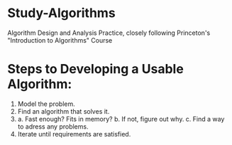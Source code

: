 # Study-Algorithms
Algorithm Design and Analysis Practice, closely following Princeton's "Introduction to Algorithms" Course

# Steps to Developing a Usable Algorithm:
1. Model the problem.
2. Find an algorithm that solves it.
3. a. Fast enough? Fits in memory?
   b. If not, figure out why.
   c. Find a way to adress any problems.
4. Iterate until requirements are satisfied.
